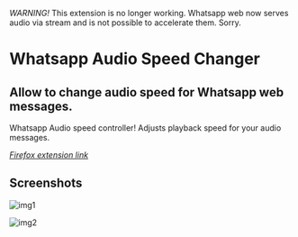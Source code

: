 *WARNING!* This extension is no longer working. Whatsapp web now serves audio via stream and is not possible to accelerate them. Sorry.

# Whatsapp Audio Speed Changer

## Allow to change audio speed for Whatsapp web messages.

Whatsapp Audio speed controller! Adjusts playback speed for your audio messages.

*[Firefox extension link](https://addons.mozilla.org/pt-BR/firefox/addon/whatsapp-audio-speed-changer)*

## Screenshots

![img1](../master/assets/screenshot.jpg)

![img2](../master/assets/screenshot2.png)

